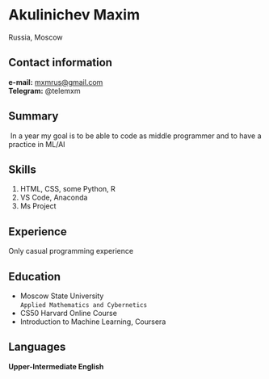 ﻿
# Akulinichev Maxim

Russia, Moscow

## Contact information

**e-mail:** mxmrus@gmail.com  
**Telegram:** @telemxm

## Summary

 In a year my goal is to be able to code as middle programmer and to have a practice in ML/AI

## Skills

1. HTML, CSS, some Python, R
1. VS Code, Anaconda
1. Ms Project

## Experience

Only casual programming experience

## Education

- Moscow State University  
 `Applied Mathematics and Cybernetics`
- CS50 Harvard Online Course
- Introduction to Machine Learning, Coursera

## Languages

**Upper-Intermediate English**
